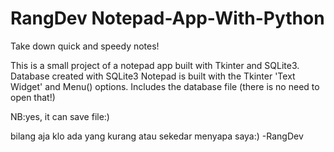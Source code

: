 # RangDev Notepad-App-With-Python
Take down quick and speedy notes!

This is a small project of a notepad app built with Tkinter and SQLite3. 
Database created with SQLite3
Notepad is built with the Tkinter 'Text Widget' and Menu() options.
Includes the database file (there is no need to open that!)

NB:yes, it can save file:)

bilang aja klo ada yang kurang atau sekedar menyapa saya:) -RangDev